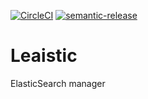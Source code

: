 [![CircleCI](https://circleci.com/gh/nearform/leaistic.svg?style=shield&circle-token=:circle-token)](https://circleci.com/gh/nearform/workflows/leaistic)
[![semantic-release](https://img.shields.io/badge/%20%20%F0%9F%93%A6%F0%9F%9A%80-semantic--release-e10079.svg)](https://github.com/semantic-release/semantic-release)
# Leaistic
ElasticSearch manager
